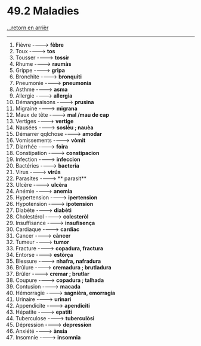 # 49.2 Maladies

[...retorn en arrièr](../../../menu_fiches.md)

---

1. Fièvre  ----> **fèbre**
2. Toux   ----> **tos**
3. Tousser ----> **tossir**
4. Rhume   ----> **raumàs**
5. Grippe   ----> **gripa**
6. Bronchite   ----> **bronquiti**
7. Pneumonie   ----> **pneumonia**
8. Asthme   ----> **asma**
9. Allergie   ----> **allergia**
9.  Démangeaisons   ----> **prusina**
10. Migraine   ----> **migrana**
11. Maux de tête   ----> **mal /mau de cap**
12. Vertiges   ----> **vertige**
14. Nausées   ----> **soslèu ; nauèa**
15. Démarrer qqlchose ----> **amodar**
16. Vomissements   ----> **vòmit**
17. Diarrhée   ----> **foira**
18. Constipation   ----> **constipacion**
19. Infection   ----> **infeccion**
20. Bactéries   ----> **bacteria**
21. Virus   ----> **virús**
22. Parasites   ----> **	parasit**
24. Ulcère   ----> **ulcèra**
25. Anémie   ----> **anemia**
26. Hypertension   ----> **ipertension**
27. Hypotension   ----> **ipotension**
28. Diabète   ----> **diabèti**
28. Cholestérol   ----> **colesteròl**
29. Insuffisance   ----> **insufisença**
30. Cardiaque   ----> **cardiac**
31. Cancer   ----> **càncer**
32. Tumeur   ----> **tumor**
33. Fracture   ----> **copadura, fractura**
34. Entorse   ----> **estòrça**
35. Blessure   ----> **nhafra, nafradura**
36. Brûlure   ----> **cremadura ; brutladura**
37. Brûler ----> **cremar ; brutlar**
38. Coupure   ----> **copadura ; talhada**
39. Contusion   ----> **macada**
40. Hémorragie   ----> **sagnièra, emorragia**
42. Urinaire   ----> **urinari**
43. Appendicite   ----> **apendiciti**
44. Hépatite   ----> **epatiti**
46. Tuberculose   ----> **tuberculòsi**
47. Dépression   ----> **depression**
48. Anxiété   ----> **ànsia**
49. Insomnie   ----> **insomnia**